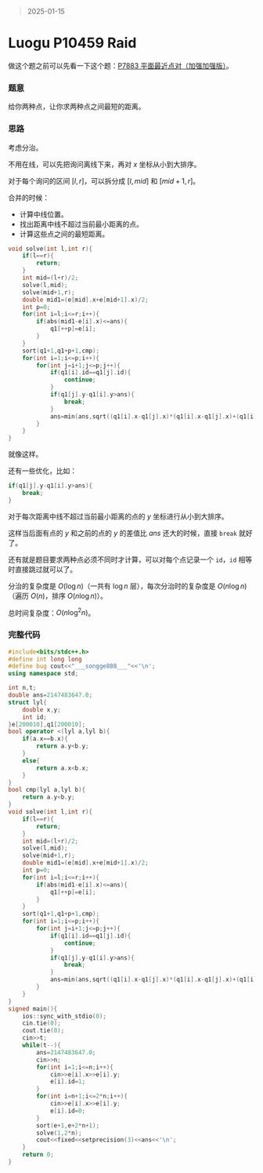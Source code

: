 > 2025-01-15

# Luogu P10459 Raid

做这个题之前可以先看一下这个题：[P7883 平面最近点对（加强加强版）](https://www.luogu.com.cn/problem/P7883)。

### 题意

给你两种点，让你求两种点之间最短的距离。

### 思路

考虑分治。

不用在线，可以先把询问离线下来，再对 $x$ 坐标从小到大排序。

对于每个询问的区间 $[l,r]$，可以拆分成 $[l,mid]$ 和 $[mid+1,r]$。

合并的时候：

- 计算中线位置。
- 找出距离中线不超过当前最小距离的点。
- 计算这些点之间的最短距离。

```c++
void solve(int l,int r){
    if(l==r){
        return;
    }
    int mid=(l+r)/2;
    solve(l,mid);
    solve(mid+1,r);
    double mid1=(e[mid].x+e[mid+1].x)/2;
    int p=0;
    for(int i=l;i<=r;i++){
        if(abs(mid1-e[i].x)<=ans){
            q1[++p]=e[i];
        }
    }
    sort(q1+1,q1+p+1,cmp);
    for(int i=1;i<=p;i++){
        for(int j=i+1;j<=p;j++){
            if(q1[i].id==q1[j].id){
            	continue;
			}
			if(q1[j].y-q1[i].y>ans){
				break;
			}
            ans=min(ans,sqrt((q1[i].x-q1[j].x)*(q1[i].x-q1[j].x)+(q1[i].y-q1[j].y)*(q1[i].y-q1[j].y)));
        }
    }
}
```

就像这样。

还有一些优化，比如：

```c++
if(q1[j].y-q1[i].y>ans){
	break;
}
```

对于每次距离中线不超过当前最小距离的点的 $y$ 坐标进行从小到大排序。

这样当后面有点的 $y$ 和之前的点的 $y$ 的差值比 $ans$ 还大的时候，直接 `break` 就好了。

还有就是题目要求两种点必须不同时才计算，可以对每个点记录一个 `id`，`id` 相等时直接跳过就可以了。

分治的复杂度是 $O(\log n)$（一共有 $\log n$ 层），每次分治时的复杂度是 $O(n \log n)$（遍历 $O(n)$，排序 $O(n\log n)$）。

总时间复杂度：$O(n\log^2 n)$。

### 完整代码

```c++
#include<bits/stdc++.h>
#define int long long
#define bug cout<<"___songge888___"<<'\n';
using namespace std;

int n,t;
double ans=2147483647.0;
struct lyl{
    double x,y;
    int id;
}e[200010],q1[200010];
bool operator <(lyl a,lyl b){
	if(a.x==b.x){
		return a.y<b.y;
	}
	else{
		return a.x<b.x;
	}
}
bool cmp(lyl a,lyl b){
    return a.y<b.y;
}
void solve(int l,int r){
    if(l==r){
        return;
    }
    int mid=(l+r)/2;
    solve(l,mid);
    solve(mid+1,r);
    double mid1=(e[mid].x+e[mid+1].x)/2;
    int p=0;
    for(int i=l;i<=r;i++){
        if(abs(mid1-e[i].x)<=ans){
            q1[++p]=e[i];
        }
    }
    sort(q1+1,q1+p+1,cmp);
    for(int i=1;i<=p;i++){
        for(int j=i+1;j<=p;j++){
            if(q1[i].id==q1[j].id){
            	continue;
			}
			if(q1[j].y-q1[i].y>ans){
				break;
			}
            ans=min(ans,sqrt((q1[i].x-q1[j].x)*(q1[i].x-q1[j].x)+(q1[i].y-q1[j].y)*(q1[i].y-q1[j].y)));
        }
    }
}
signed main(){
    ios::sync_with_stdio(0);
    cin.tie(0);
    cout.tie(0);
    cin>>t;
    while(t--){
        ans=2147483647.0;
        cin>>n;
        for(int i=1;i<=n;i++){
            cin>>e[i].x>>e[i].y;
            e[i].id=1;
        }
        for(int i=n+1;i<=2*n;i++){
            cin>>e[i].x>>e[i].y;
            e[i].id=0;
        }
        sort(e+1,e+2*n+1);
        solve(1,2*n);
        cout<<fixed<<setprecision(3)<<ans<<'\n';
    }
    return 0;
}
```